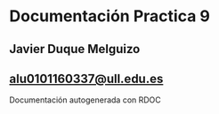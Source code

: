 # Documentación Practica 9
## Javier Duque Melguizo
## alu0101160337@ull.edu.es
Documentación autogenerada con RDOC
